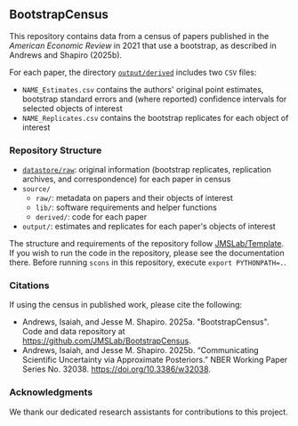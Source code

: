 ## BootstrapCensus

This repository contains data from a census of papers published in the *American Economic Review* in 2021 that use a bootstrap, as described in Andrews and Shapiro (2025b).

For each paper, the directory [`output/derived`](./output/derived) includes two `CSV` files:
* `NAME_Estimates.csv` contains the authors' original point estimates, bootstrap standard errors and (where reported) confidence intervals for selected objects of interest
* `NAME_Replicates.csv` contains the bootstrap replicates for each object of interest

### Repository Structure

- [`datastore/raw`](https://drive.google.com/drive/u/1/folders/15cxte8q811VV3lv6Fz-zRUBdWrTshkul): original information (bootstrap replicates, replication archives, and correspondence) for each paper in census
- `source/`
  - `raw/`: metadata on papers and their objects of interest
  - `lib/`: software requirements and helper functions
  - `derived/`: code for each paper
- `output/`: estimates and replicates for each paper's objects of interest

The structure and requirements of the repository follow [JMSLab/Template](https://github.com/JMSLab/Template/tree/e1fccecbf3b9dfc1c2479912cf3315cb9e6f9fe5). If you wish to run the code in the repository, please see the documentation there. Before running `scons` in this repository, execute `export PYTHONPATH=.`.

### Citations

If using the census in published work, please cite the following:
* Andrews, Isaiah, and Jesse M. Shapiro. 2025a. "BootstrapCensus". Code and data repository at <https://github.com/JMSLab/BootstrapCensus>.
* Andrews, Isaiah, and Jesse M. Shapiro. 2025b. “Communicating Scientific Uncertainty via Approximate Posteriors.” NBER Working Paper Series No. 32038. https://doi.org/10.3386/w32038.

### Acknowledgments

We thank our dedicated research assistants for contributions to this project.
